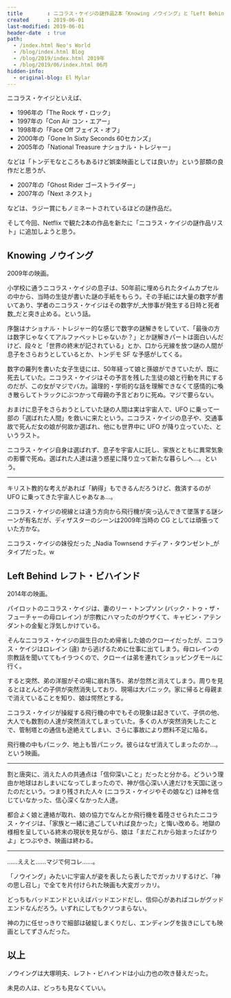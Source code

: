 ```yaml
---
title        : ニコラス・ケイジの謎作品2本「Knowing ノウイング」と「Left Behind レフト・ビハインド」
created      : 2019-06-01
last-modified: 2019-06-01
header-date  : true
path:
  - /index.html Neo's World
  - /blog/index.html Blog
  - /blog/2019/index.html 2019年
  - /blog/2019/06/index.html 06月
hidden-info:
  - original-blog: El Mylar
---
```


ニコラス・ケイジといえば、

- 1996年の「The Rock ザ・ロック」
- 1997年の「Con Air コン・エアー」
- 1998年の「Face Off フェイス・オフ」
- 2000年の「Gone In Sixty Seconds 60セカンズ」
- 2005年の「National Treasure ナショナル・トレジャー」

などは「トンデモなところもあるけど娯楽映画としては良いか」という部類の良作だと思うが、

- 2007年の「Ghost Rider ゴーストライダー」
- 2007年の「Next ネクスト」

などは、ラジー賞にもノミネートされているほどの謎作品だ。

そして今回、Netflix で観た2本の作品を新たに「ニコラス・ケイジの謎作品リスト」に追加しようと思う。

## Knowing ノウイング

2009年の映画。

小学校に通うニコラス・ケイジの息子は、50年前に埋められたタイムカプセルの中から、当時の生徒が書いた謎の手紙をもらう。その手紙には大量の数字が書いてあり、学者のニコラス・ケイジはその数字が_大惨事が発生する日時と死者数_だと突き止める。という話。

序盤はナショナル・トレジャー的な感じで数字の謎解きをしていて、「最後の方は数字じゃなくてアルファベットじゃないか？」とか謎解きパートは面白いんだけど、段々と「世界の終末が記されている」とか、口から光線を放つ謎の人間が息子をさらおうとしているとか、トンデモ SF な予感がしてくる。

数字の羅列を書いた女子生徒には、50年経って娘と孫娘ができていたが、既に死去していた。ニコラス・ケイジはその予言を残した生徒の娘と行動を共にするのだが、この女がマジでバカ。論理的・学術的な話を理解できなくて感情的に喚き散らしてトラックにぶつかって母親の予言どおりに死ぬ。マジで要らない。

おまけに息子をさらおうとしていた謎の人間は実は宇宙人で、UFO に乗って一部の「選ばれた人間」を救いに来たという。ニコラス・ケイジの息子や、交通事故で死んだ女の娘が何故か選ばれ、他にも世界中に UFO が降り立っていた、というラスト。

ニコラス・ケイジ自身は選ばれず、息子を宇宙人に託し、家族とともに異常気象の影響で死ぬ。選ばれた人達は違う惑星に降り立って新たな暮らしへ…。という。

---

キリスト教的な考えがあれば「納得」もできるんだろうけど、救済するのが UFO に乗ってきた宇宙人じゃあなぁ…。

ニコラス・ケイジの視線とは違う方向から飛行機が突っ込んできて墜落する謎シーンが有名だが、ディザスターのシーンは2009年当時の CG としては頑張っていた方かな。

ニコラス・ケイジの妹役だった _Nadia Townsend ナディア・タウンゼント_がタイプだった。w

## Left Behind レフト・ビハインド

2014年の映画。

パイロットのニコラス・ケイジは、妻のリー・トンプソン (バック・トゥ・ザ・フューチャーの母ロレイン) が宗教にハマったのがウザくて、キャビン・アテンダントの金髪と浮気しかけている。

そんなニコラス・ケイジの誕生日のため帰省した娘のクローイだったが、ニコラス・ケイジはロレイン (違) から逃げるために仕事に出てしまう。母ロレインの宗教話を聞いててもイラつくので、クローイは弟を連れてショッピングモールに行く。

すると突然、弟の洋服がその場に崩れ落ち、弟が忽然と消えてしまう。周りを見るとほとんどの子供が突然消失しており、現場は大パニック。家に帰ると母親まで消えていることを知り、娘は愕然とする。

ニコラス・ケイジが操縦する飛行機の中でもその現象は起きていて、子供の他、大人でも数割の人達が突然消えてしまっていた。多くの人が突然消失したことで、管制塔との通信も途絶えてしまい、さらに事故により燃料不足に陥る。

飛行機の中もパニック、地上も皆パニック。彼らはなぜ消えてしまったのか…。という映画。

---

割と唐突に、消えた人の共通点は「信仰深いこと」だったと分かる。どういう理由か地球はおしまいになってしまったので、神が信心深い人達だけを天国に送ったのだという。つまり残された人々 (ニコラス・ケイジやその娘など) は神を信じていなかった、信心深くなかった人達。

都合よく娘と連絡が取れ、娘の協力でなんとか飛行機を着陸させられたニコラス・ケイジは、「家族と一緒に過ごしていれば良かった」と悔い改める。地獄の様相を呈している終末の現状を見ながら、娘は「まだこれから始まったばかりよ」とつぶやき、映画は終わる。

---

……ええと……マジで何コレ……。

「ノウイング」みたいに宇宙人が姿を表したら表したでガッカリするけど、「神の思し召し」で全てを片付けられた映画も大変ガッカリ。

どっちもバッドエンドといえばバッドエンドだし、信仰心があればコレがグッドエンドなんだろう。いずれにしてもクソつまらない。

神の力に任せっきりで細部は破綻しまくりだし、エンディングを抜きにしても映画としてずさんだった。

## 以上

ノウイングは大塚明夫、レフト・ビハインドは小山力也の吹き替えだった。

未見の人は、どっちも見なくていい。
